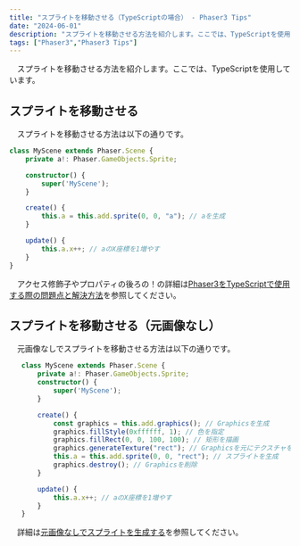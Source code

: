 ```yaml
---
title: "スプライトを移動させる（TypeScriptの場合） - Phaser3 Tips"
date: "2024-06-01"
description: "スプライトを移動させる方法を紹介します。ここでは、TypeScriptを使用しています。"
tags: ["Phaser3","Phaser3 Tips"]
---
```

　スプライトを移動させる方法を紹介します。ここでは、TypeScriptを使用しています。

## スプライトを移動させる
　スプライトを移動させる方法は以下の通りです。
```typescript
class MyScene extends Phaser.Scene {
    private a!: Phaser.GameObjects.Sprite;

    constructor() {
        super('MyScene');
    }

    create() {
        this.a = this.add.sprite(0, 0, "a"); // aを生成
    }

    update() {
        this.a.x++; // aのX座標を1増やす
    }
}
```
　アクセス修飾子やプロパティの後ろの！の詳細は[Phaser3をTypeScriptで使用する際の問題点と解決方法](https://dev.wellwich.com/docs/phaser3/tips/typescript/)を参照してください。

## スプライトを移動させる（元画像なし）
　元画像なしでスプライトを移動させる方法は以下の通りです。
 ```typescript
    class MyScene extends Phaser.Scene {
        private a!: Phaser.GameObjects.Sprite;
        constructor() {
            super('MyScene');
        }

        create() {
            const graphics = this.add.graphics(); // Graphicsを生成
            graphics.fillStyle(0xffffff, 1); // 色を指定
            graphics.fillRect(0, 0, 100, 100); // 矩形を描画
            graphics.generateTexture("rect"); // Graphicsを元にテクスチャを生成
            this.a = this.add.sprite(0, 0, "rect"); // スプライトを生成
            graphics.destroy(); // Graphicsを削除
        }

        update() {
            this.a.x++; // aのX座標を1増やす
        }
    }
```
　詳細は[元画像なしでスプライトを生成する](https://dev.wellwich.com/docs/phaser3/tips/sprites-from-graphics/)を参照してください。